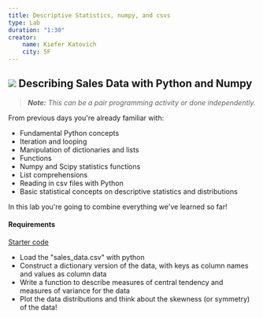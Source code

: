 ```yaml
---
title: Descriptive Statistics, numpy, and csvs
type: Lab
duration: "1:30"
creator:
    name: Kiefer Katovich
    city: SF
---
```


## ![](https://ga-dash.s3.amazonaws.com/production/assets/logo-9f88ae6c9c3871690e33280fcf557f33.png) Describing Sales Data with Python and Numpy


> ***Note:*** _This can be a pair programming activity or done independently._

From previous days you're already familiar with:

- Fundamental Python concepts
- Iteration and looping
- Manipulation of dictionaries and lists
- Functions
- Numpy and Scipy statistics functions
- List comprehensions
- Reading in csv files with Python
- Basic statistical concepts on descriptive statistics and distributions

In this lab you're going to combine everything we've learned so far!

#### Requirements

[Starter code](https://git.generalassemb.ly/dsi-sg-01/classes/blob/master/week-01/python-descriptive_statistics_numpy-lab/describe-sales-data.ipynb)

- Load the "sales_data.csv" with python
- Construct a dictionary version of the data, with keys as column names and values as column data
- Write a function to describe measures of central tendency and measures of variance for the data
- Plot the data distributions and think about the skewness (or symmetry) of the data!
